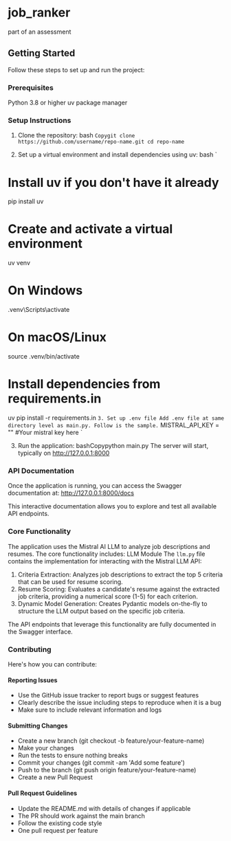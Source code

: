 # job_ranker
part of an assessment
## Getting Started
Follow these steps to set up and run the project:
### Prerequisites

Python 3.8 or higher
uv package manager

### Setup Instructions

1. Clone the repository:
bash
`Copygit clone https://github.com/username/repo-name.git
cd repo-name`

2. Set up a virtual environment and install dependencies using uv:
bash
`
# Install uv if you don't have it already
pip install uv

# Create and activate a virtual environment
uv venv

# On Windows
.venv\Scripts\activate
# On macOS/Linux
source .venv/bin/activate

# Install dependencies from requirements.in
uv pip install -r requirements.in
`
3. Set up .env file
Add .env file at same directory level as main.py. Follow is the sample.
`
MISTRAL_API_KEY = "" #Your mistral key here
`

3. Run the application:
bashCopypython main.py
The server will start, typically on http://127.0.0.1:8000

### API Documentation
Once the application is running, you can access the Swagger documentation at:
http://127.0.0.1:8000/docs

This interactive documentation allows you to explore and test all available API endpoints.

### Core Functionality
The application uses the Mistral AI LLM to analyze job descriptions and resumes. The core functionality includes:
LLM Module
The `llm.py` file contains the implementation for interacting with the Mistral LLM API:

1. Criteria Extraction: Analyzes job descriptions to extract the top 5 criteria that can be used for resume scoring.
2. Resume Scoring: Evaluates a candidate's resume against the extracted job criteria, providing a numerical score (1-5) for each criterion.
3. Dynamic Model Generation: Creates Pydantic models on-the-fly to structure the LLM output based on the specific job criteria.

The API endpoints that leverage this functionality are fully documented in the Swagger interface.

### Contributing

Here's how you can contribute:

#### Reporting Issues

- Use the GitHub issue tracker to report bugs or suggest features
- Clearly describe the issue including steps to reproduce when it is a bug
- Make sure to include relevant information and logs

#### Submitting Changes

- Create a new branch (git checkout -b feature/your-feature-name)
- Make your changes
- Run the tests to ensure nothing breaks
- Commit your changes (git commit -am 'Add some feature')
- Push to the branch (git push origin feature/your-feature-name)
- Create a new Pull Request

#### Pull Request Guidelines

- Update the README.md with details of changes if applicable
- The PR should work against the main branch
- Follow the existing code style
- One pull request per feature